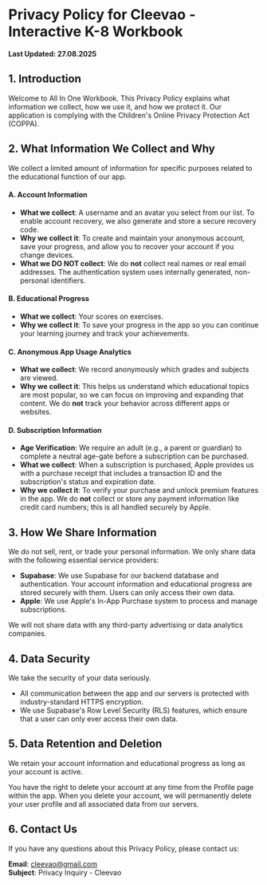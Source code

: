 # Privacy Policy for Cleevao - Interactive K-8 Workbook

**Last Updated: 27.08.2025**

## 1. Introduction

Welcome to All In One Workbook. This Privacy Policy explains what information we collect, how we use it, and how we protect it. Our application is complying with the Children's Online Privacy Protection Act (COPPA).


## 2. What Information We Collect and Why

We collect a limited amount of information for specific purposes related to the educational function of our app.

#### A. Account Information

- **What we collect**: A username and an avatar you select from our list. To enable account recovery, we also generate and store a secure recovery code.
- **Why we collect it**: To create and maintain your anonymous account, save your progress, and allow you to recover your account if you change devices.
- **What we DO NOT collect**: We do **not** collect real names or real email addresses. The authentication system uses internally generated, non-personal identifiers.

#### B. Educational Progress

- **What we collect**: Your scores on exercises.
- **Why we collect it**: To save your progress in the app so you can continue your learning journey and track your achievements.

#### C. Anonymous App Usage Analytics

- **What we collect**: We record anonymously which grades and subjects are viewed.
- **Why we collect it**: This helps us understand which educational topics are most popular, so we can focus on improving and expanding that content. We do **not** track your behavior across different apps or websites.

#### D. Subscription Information

- **Age Verification**: We require an adult (e.g., a parent or guardian) to complete a neutral age-gate before a subscription can be purchased.
- **What we collect**: When a subscription is purchased, Apple provides us with a purchase receipt that includes a transaction ID and the subscription's status and expiration date.
- **Why we collect it**: To verify your purchase and unlock premium features in the app. We do **not** collect or store any payment information like credit card numbers; this is all handled securely by Apple.


## 3. How We Share Information

We do not sell, rent, or trade your personal information. We only share data with the following essential service providers:

- **Supabase**: We use Supabase for our backend database and authentication. Your account information and educational progress are stored securely with them. Users can only access their own data.
- **Apple**: We use Apple's In-App Purchase system to process and manage subscriptions.

We will not share data with any third-party advertising or data analytics companies.


## 4. Data Security

We take the security of your data seriously.

- All communication between the app and our servers is protected with industry-standard HTTPS encryption.
- We use Supabase's Row Level Security (RLS) features, which ensure that a user can only ever access their own data.


## 5. Data Retention and Deletion

We retain your account information and educational progress as long as your account is active.

You have the right to delete your account at any time from the Profile page within the app. When you delete your account, we will permanently delete your user profile and all associated data from our servers.


## 6. Contact Us

If you have any questions about this Privacy Policy, please contact us:

**Email**: cleevao@gmail.com  
**Subject**: Privacy Inquiry - Cleevao
